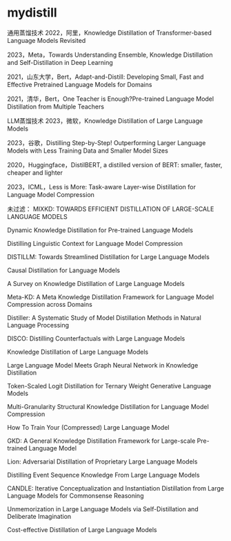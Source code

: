 # mydistill

通用蒸馏技术
2022，阿里，Knowledge Distillation of Transformer-based Language Models Revisited

2023，Meta，Towards Understanding Ensemble, Knowledge Distillation and Self-Distillation in Deep Learning

2021，山东大学，Bert，Adapt-and-Distill: Developing Small, Fast and Effective Pretrained Language Models for Domains

2021，清华，Bert，One Teacher is Enough?Pre-trained Language Model Distillation from Multiple Teachers

LLM蒸馏技术
2023，微软，Knowledge Distillation of Large Language Models

2023，谷歌，Distilling Step-by-Step! Outperforming Larger Language Models with Less Training Data and Smaller Model Sizes

2020，Huggingface，DistilBERT, a distilled version of BERT: smaller, faster, cheaper and lighter

2023，ICML，Less is More: Task-aware Layer-wise Distillation for Language Model Compression

未过滤：
MIXKD: TOWARDS EFFICIENT DISTILLATION OF LARGE-SCALE LANGUAGE MODELS

Dynamic Knowledge Distillation for Pre-trained Language Models

Distilling Linguistic Context for Language Model Compression

DISTILLM: Towards Streamlined Distillation for Large Language Models

Causal Distillation for Language Models

A Survey on Knowledge Distillation of Large Language Models

Meta-KD: A Meta Knowledge Distillation Framework for Language Model Compression across Domains

Distiller: A Systematic Study of Model Distillation Methods in Natural Language Processing

DISCO: Distilling Counterfactuals with Large Language Models

Knowledge Distillation of Large Language Models

Large Language Model Meets Graph Neural Network in Knowledge Distillation

Token-Scaled Logit Distillation for Ternary Weight Generative Language Models

Multi-Granularity Structural Knowledge Distillation for Language Model Compression

How To Train Your (Compressed) Large Language Model

GKD: A General Knowledge Distillation Framework for Large-scale Pre-trained Language Model

Lion: Adversarial Distillation of Proprietary Large Language Models

Distilling Event Sequence Knowledge From Large Language Models

CANDLE: Iterative Conceptualization and Instantiation Distillation from Large Language Models for Commonsense Reasoning

Unmemorization in Large Language Models via Self-Distillation and Deliberate Imagination

Cost-effective Distillation of Large Language Models

